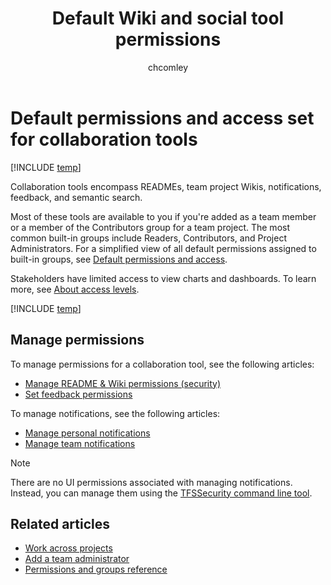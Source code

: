 ﻿---
title: Default Wiki and social tool permissions
titleSuffix: Azure DevOps
description: Default permission and access assignments made to social tools such as alerts, Wiki, and feedback for Azure DevOps
ms.technology: devops-collab
ms.assetid:
ms.author: chcomley
author: chcomley
ms.topic: reference
ms.date: 12/17/2018
monikerRange: ">= tfs-2017"
---

# Default permissions and access set for collaboration tools

[!INCLUDE [temp](../../includes/version-tfs-2017-through-vsts.md)]

Collaboration tools encompass READMEs, team project Wikis, notifications, feedback, and semantic search.

Most of these tools are available to you if you're added as a team member or a member of the Contributors group for a team project. The most common built-in groups include Readers, Contributors, and Project Administrators. For a simplified view of all default permissions assigned to built-in groups, see [Default permissions and access](../../organizations/security/permissions-access.md).

Stakeholders have limited access to view charts and dashboards. To learn more, see [About access levels](../../organizations/security/access-levels.md).

[!INCLUDE [temp](../../organizations/security/includes/wiki.md)]

## Manage permissions

To manage permissions for a collaboration tool, see the following articles:

- [Manage README & Wiki permissions (security)](manage-readme-wiki-permissions.md?toc=/azure/devops/project/wiki/toc.json&bc=/azure/devops/project/wiki/breadcrumb/toc.json)
- [Set feedback permissions](../feedback/give-permissions-feedback.md?toc=/azure/devops/project/feedback/toc.json&bc=/azure/devops/project/wiki/project/feedback/toc.json)

To manage notifications, see the following articles:

- [Manage personal notifications](../../notifications/howto-manage-personal-notifications.md?toc=/azure/devops/notifications/toc.json&bc=/azure/devops/notifications/breadcrumb/toc.json)
- [Manage team notifications](../../notifications/howto-manage-team-notifications.md?toc=/azure/devops/notifications/toc.json&bc=/azure/devops/notifications/breadcrumb/toc.json)

> [!NOTE]
> There are no UI permissions associated with managing notifications. Instead, you can manage them using the [TFSSecurity command line tool](/azure/devops/server/command-line/tfssecurity-cmd#collection-level-permissions).

## Related articles

- [Work across projects](../navigation/work-across-projects.md)
- [Add a team administrator](../../organizations/settings/add-team-administrator.md)
- [Permissions and groups reference](../../organizations/security/permissions.md)

